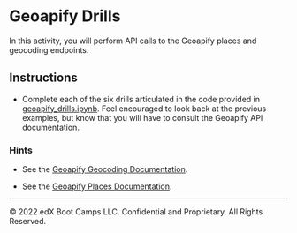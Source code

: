# Geoapify Drills

In this activity, you will perform API calls to the Geoapify places and geocoding endpoints.

## Instructions

* Complete each of the six drills articulated in the code provided in [geoapify_drills.ipynb](Unsolved/geoapify_drills.ipynb). Feel encouraged to look back at the previous examples, but know that you will have to consult the Geoapify API documentation.

### Hints

* See the [Geoapify Geocoding Documentation](https://apidocs.geoapify.com/docs/geocoding/forward-geocoding/#about).

* See the [Geoapify Places Documentation](https://apidocs.geoapify.com/docs/places/#about).

---

© 2022 edX Boot Camps LLC. Confidential and Proprietary. All Rights Reserved.
